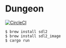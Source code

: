 # Dungeon

[![CircleCI](https://circleci.com/gh/tedbauer/dungeon.svg?style=shield)](https://app.circleci.com/pipelines/github/tedbauer/dungeon)

    $ brew install sdl2
    $ brew install sdl2_image
    $ cargo run
